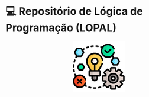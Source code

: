 # 💻 Repositório de Lógica de Programação (LOPAL)

<p align="center">
  <img src="Logo_LOPAL\LOPAL.png" alt="Ícone de Back-End" width="140">
</p>
